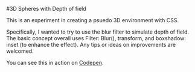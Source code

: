 #3D Spheres with Depth of field

This is an experiment in creating a psuedo 3D environment with CSS.

Specifically, I wanted to try to use the blur filter to simulate depth of field. The basic concept overall uses Filter: Blur(), transform,  and boxshadow: inset (to enhance the effect).  Any tips or ideas on improvements are welcomed.

You can see this in action on [Codepen](http://codepen.io/jaeming/pen/szqDa).